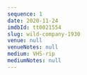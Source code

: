 ```yaml
---
sequence: 1
date: 2020-11-24
imdbId: tt0021554
slug: wild-company-1930
venue: null
venueNotes: null
medium: VHS-rip
mediumNotes: null
---
```


